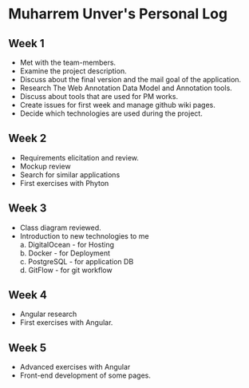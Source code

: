 # Muharrem Unver's Personal Log

## Week 1

- Met with the team-members. 
- Examine the project description.
- Discuss about the final version and the mail goal of the application.
- Research The Web Annotation Data Model and Annotation tools.
- Discuss about tools that are used for PM works.
- Create issues for first week and manage github wiki pages.
- Decide which technologies are used during the project.

## Week 2
- Requirements elicitation and review.
- Mockup review
- Search for similar applications
- First exercises with Phyton           

## Week 3
- Class diagram reviewed.
- Introduction to new technologies to me                           
  a. DigitalOcean - for Hosting                     
  b. Docker - for Deployment                                   
  c. PostgreSQL - for application DB                                       
  d. GitFlow - for git workflow                                         

## Week 4
- Angular research           
- First exercises with Angular.                

## Week 5                
- Advanced exercises with Angular                        
- Front-end development of some pages.              
